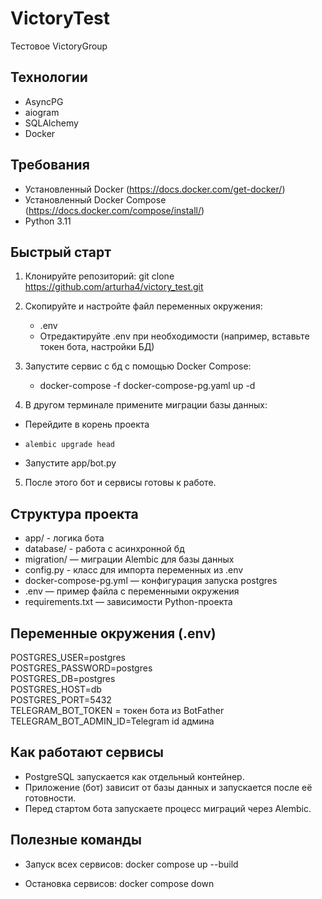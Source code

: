 # VictoryTest

Тестовое VictoryGroup

## Технологии
* AsyncPG
* aiogram
* SQLAlchemy
* Docker


## Требования

- Установленный Docker (https://docs.docker.com/get-docker/)
- Установленный Docker Compose (https://docs.docker.com/compose/install/)
- Python 3.11
## Быстрый старт

1. Клонируйте репозиторий:
   git clone https://github.com/arturha4/victory_test.git

2. Скопируйте и настройте файл переменных окружения:
   - .env
   - Отредактируйте .env при необходимости (например, вставьте токен бота, настройки БД)

3. Запустите сервис с бд с помощью Docker Compose:
   - docker-compose -f docker-compose-pg.yaml up -d

4. В другом терминале примените миграции базы данных:
-  Перейдите в корень проекта 
-     alembic upgrade head
- Запустите app/bot.py

5. После этого бот и сервисы готовы к работе.

## Структура проекта
- app/ - логика бота
- database/ - работа с асинхронной бд
- migration/ — миграции Alembic для базы данных
- config.py - класс для импорта переменных из .env
- docker-compose-pg.yml — конфигурация запуска postgres
- .env — пример файла с переменными окружения
- requirements.txt — зависимости Python-проекта

## Переменные окружения (.env)
POSTGRES_USER=postgres\
POSTGRES_PASSWORD=postgres\
POSTGRES_DB=postgres\
POSTGRES_HOST=db\
POSTGRES_PORT=5432\
TELEGRAM_BOT_TOKEN = токен бота из BotFather\
TELEGRAM_BOT_ADMIN_ID=Telegram id админа

## Как работают сервисы

- PostgreSQL запускается как отдельный контейнер.
- Приложение (бот) зависит от базы данных и запускается после её готовности.
- Перед стартом бота запускаете процесс миграций через Alembic.

## Полезные команды

- Запуск всех сервисов:
  docker compose up --build

- Остановка сервисов:
  docker compose down

